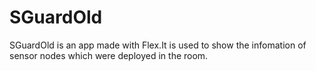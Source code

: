 # SGuardOld
SGuardOld is an app made with Flex.It is used to show the infomation of sensor nodes which were deployed in the room.

